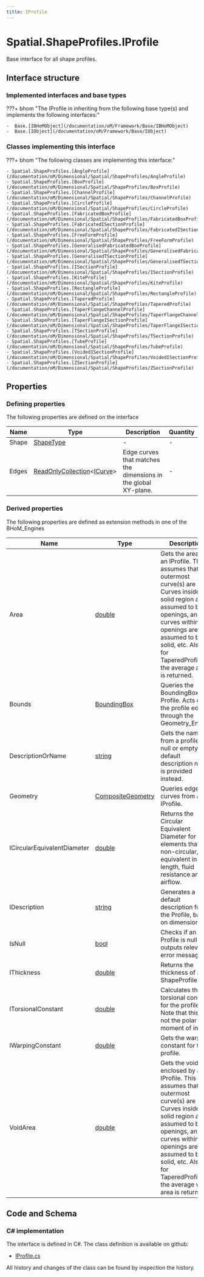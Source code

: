 ```yaml
---
title: IProfile
---
```


# Spatial.ShapeProfiles.IProfile

Base interface for all shape profiles.

## Interface structure

### Implemented interfaces and base types

???+ bhom "The IProfile in inheriting from the following base type(s) and implements the following interfaces:"

    -  Base.[IBHoMObject](/documentation/oM/Framework/Base/IBHoMObject)
    -  Base.[IObject](/documentation/oM/Framework/Base/IObject)


### Classes implementing this interface

???+ bhom "The following classes are implementing this interface:"

    - Spatial.ShapeProfiles.[AngleProfile](/documentation/oM/Dimensional/Spatial/ShapeProfiles/AngleProfile)
    - Spatial.ShapeProfiles.[BoxProfile](/documentation/oM/Dimensional/Spatial/ShapeProfiles/BoxProfile)
    - Spatial.ShapeProfiles.[ChannelProfile](/documentation/oM/Dimensional/Spatial/ShapeProfiles/ChannelProfile)
    - Spatial.ShapeProfiles.[CircleProfile](/documentation/oM/Dimensional/Spatial/ShapeProfiles/CircleProfile)
    - Spatial.ShapeProfiles.[FabricatedBoxProfile](/documentation/oM/Dimensional/Spatial/ShapeProfiles/FabricatedBoxProfile)
    - Spatial.ShapeProfiles.[FabricatedISectionProfile](/documentation/oM/Dimensional/Spatial/ShapeProfiles/FabricatedISectionProfile)
    - Spatial.ShapeProfiles.[FreeFormProfile](/documentation/oM/Dimensional/Spatial/ShapeProfiles/FreeFormProfile)
    - Spatial.ShapeProfiles.[GeneralisedFabricatedBoxProfile](/documentation/oM/Dimensional/Spatial/ShapeProfiles/GeneralisedFabricatedBoxProfile)
    - Spatial.ShapeProfiles.[GeneralisedTSectionProfile](/documentation/oM/Dimensional/Spatial/ShapeProfiles/GeneralisedTSectionProfile)
    - Spatial.ShapeProfiles.[ISectionProfile](/documentation/oM/Dimensional/Spatial/ShapeProfiles/ISectionProfile)
    - Spatial.ShapeProfiles.[KiteProfile](/documentation/oM/Dimensional/Spatial/ShapeProfiles/KiteProfile)
    - Spatial.ShapeProfiles.[RectangleProfile](/documentation/oM/Dimensional/Spatial/ShapeProfiles/RectangleProfile)
    - Spatial.ShapeProfiles.[TaperedProfile](/documentation/oM/Dimensional/Spatial/ShapeProfiles/TaperedProfile)
    - Spatial.ShapeProfiles.[TaperFlangeChannelProfile](/documentation/oM/Dimensional/Spatial/ShapeProfiles/TaperFlangeChannelProfile)
    - Spatial.ShapeProfiles.[TaperFlangeISectionProfile](/documentation/oM/Dimensional/Spatial/ShapeProfiles/TaperFlangeISectionProfile)
    - Spatial.ShapeProfiles.[TSectionProfile](/documentation/oM/Dimensional/Spatial/ShapeProfiles/TSectionProfile)
    - Spatial.ShapeProfiles.[TubeProfile](/documentation/oM/Dimensional/Spatial/ShapeProfiles/TubeProfile)
    - Spatial.ShapeProfiles.[VoidedISectionProfile](/documentation/oM/Dimensional/Spatial/ShapeProfiles/VoidedISectionProfile)
    - Spatial.ShapeProfiles.[ZSectionProfile](/documentation/oM/Dimensional/Spatial/ShapeProfiles/ZSectionProfile)


## Properties



### Defining properties

The following properties are defined on the interface

| Name             | Type             | Description      | Quantity         |
|------------------|------------------|------------------|------------------|
| Shape | [ShapeType](/documentation/oM/Dimensional/Spatial/ShapeProfiles/ShapeType) | - | - |
| Edges | [ReadOnlyCollection](https://learn.microsoft.com/en-us/dotnet/api/System.Collections.ObjectModel.ReadOnlyCollection-1?view=netstandard-2.0)&lt;[ICurve](/documentation/oM/Dimensional/Geometry/ICurve)&gt; | Edge curves that matches the dimensions in the global XY-plane. | - |


### Derived properties

The following properties are defined as extension methods in one of the BHoM_Engines

| Name             | Type             | Description      | Quantity         | Engine           |
|------------------|------------------|------------------|------------------|------------------|
| Area | [double](https://learn.microsoft.com/en-us/dotnet/api/System.Double?view=netstandard-2.0) | Gets the area of an IProfile. This assumes that the outermost curve(s) are solid. Curves inside a solid region are assumed to be openings, and curves within openings are assumed to be solid, etc. Also, for TaperedProfiles, the average area is returned. | [Area](/documentation/oM/Dimensional/Quantities/Attributes/Area) [m²] | Spatial_Engine |
| Bounds | [BoundingBox](/documentation/oM/Dimensional/Geometry/BoundingBox) | Queries the BoundingBox of a Profile. Acts on the profile edges through the Geometry_Engine. | - | Spatial_Engine |
| DescriptionOrName | [string](https://learn.microsoft.com/en-us/dotnet/api/System.String?view=netstandard-2.0) | Gets the name from a profile. If null or empty, a default description name is provided instead. | - | Structure_Engine |
| Geometry | [CompositeGeometry](/documentation/oM/Dimensional/Geometry/CompositeGeometry) | Queries edge curves from an IProfile. | - | Spatial_Engine |
| ICircularEquivalentDiameter | [double](https://learn.microsoft.com/en-us/dotnet/api/System.Double?view=netstandard-2.0) | Returns the Circular Equivalent Diameter for elements that are non-circular, equivalent in length, fluid resistance and airflow. | - | MEP_Engine |
| IDescription | [string](https://learn.microsoft.com/en-us/dotnet/api/System.String?view=netstandard-2.0) | Generates a default description for the Profile, based on dimensions. | - | Structure_Engine |
| IsNull | [bool](https://learn.microsoft.com/en-us/dotnet/api/System.Boolean?view=netstandard-2.0) | Checks if an Profile is null and outputs relevant error message. | - | Spatial_Engine |
| IThickness | [double](https://learn.microsoft.com/en-us/dotnet/api/System.Double?view=netstandard-2.0) | Returns the thickness of a ShapeProfile. | [Length](/documentation/oM/Dimensional/Quantities/Attributes/Length) [m] | Spatial_Engine |
| ITorsionalConstant | [double](https://learn.microsoft.com/en-us/dotnet/api/System.Double?view=netstandard-2.0) | Calculates the torsional constant for the profile. Note that this is not the polar moment of inertia. | [TorsionConstant](/documentation/oM/Dimensional/Quantities/Attributes/TorsionConstant) [m⁴] | Structure_Engine |
| IWarpingConstant | [double](https://learn.microsoft.com/en-us/dotnet/api/System.Double?view=netstandard-2.0) | Gets the warping constant for the profile. | [WarpingConstant](/documentation/oM/Dimensional/Quantities/Attributes/WarpingConstant) [m⁶] | Structure_Engine |
| VoidArea | [double](https://learn.microsoft.com/en-us/dotnet/api/System.Double?view=netstandard-2.0) | Gets the void area enclosed by an IProfile. This assumes that the outermost curve(s) are solid. Curves inside a solid region are assumed to be openings, and curves within openings are assumed to be solid, etc. Also, for TaperedProfiles, the average void area is returned. | [Area](/documentation/oM/Dimensional/Quantities/Attributes/Area) [m²] | Spatial_Engine |


## Code and Schema

### C# implementation

The interface is defined in C#. The class definition is available on github:

- [IProfile.cs](https://github.com/BHoM/BHoM/blob/develop/Spatial_oM/ShapeProfiles\IProfile.cs)

All history and changes of the class can be found by inspection the history.
